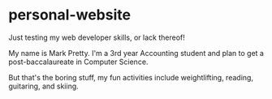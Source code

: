 # personal-website
Just testing my web developer skills, or lack thereof!

My name is Mark Pretty. I'm a 3rd year Accounting student and plan to get a post-baccalaureate in Computer Science. 

But that's the boring stuff, my fun activities include weightlifting, reading, guitaring, and skiing. 
